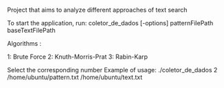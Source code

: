 Project that aims to analyze different approaches of text search


To start the application, run: coletor_de_dados [-options] patternFilePath baseTextFilePath

Algorithms :

1: Brute Force
2: Knuth-Morris-Prat
3: Rabin-Karp

Select the corresponding number
Example of usage: ./coletor_de_dados 2 /home/ubuntu/pattern.txt /home/ubuntu/text.txt
